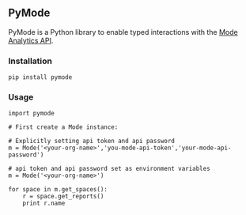 ## PyMode

PyMode is a Python library to enable typed interactions with the [Mode Analytics API](http://developer.modeanalytics.com/).

### Installation

```
pip install pymode
```

### Usage

```
import pymode

# First create a Mode instance:

# Explicitly setting api token and api password
m = Mode('<your-org-name>','you-mode-api-token','your-mode-api-password')

# api token and api password set as environment variables
m = Mode('<your-org-name>')

for space in m.get_spaces():
    r = space.get_reports()
    print r.name
```
